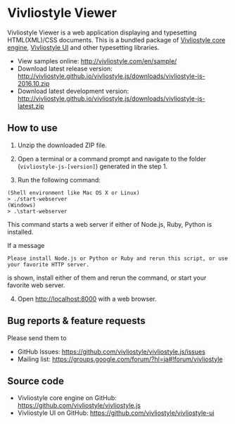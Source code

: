 # Vivliostyle Viewer

Vivliostyle Viewer is a web application displaying and typesetting HTML(XML)/CSS documents.
This is a bundled package of [Vivliostyle core engine](https://github.com/vivliostyle/vivliostyle.js), [Vivliostyle UI](https://github.com/vivliostyle/vivliostyle-ui) and other typesetting libraries.

- View samples online: <http://vivliostyle.com/en/sample/>
- Download latest release version: <http://vivliostyle.github.io/vivliostyle.js/downloads/vivliostyle-js-2016.10.zip>
- Download latest development version: <http://vivliostyle.github.io/vivliostyle.js/downloads/vivliostyle-js-latest.zip>

## How to use

1. Unzip the downloaded ZIP file.

2. Open a terminal or a command prompt and navigate to the folder (`vivliostyle-js-[version]`) generated in the step 1.

3. Run the following command:

  ```
  (Shell environment like Mac OS X or Linux)
  > ./start-webserver
  (Windows)
  > .\start-webserver
  ```

  This command starts a web server if either of Node.js, Ruby, Python is installed.

  If a message
  ```
  Please install Node.js or Python or Ruby and rerun this script, or use your favorite HTTP server.
  ```
  is shown, install either of them and rerun the command, or start your favorite web server.

4. Open <http://localhost:8000> with a web browser.

## Bug reports & feature requests

Please send them to

- GitHub Issues: <https://github.com/vivliostyle/vivliostyle.js/issues>
- Mailing list: <https://groups.google.com/forum/?hl=ja#!forum/vivliostyle>

## Source code

- Vivliostyle core engine on GitHub: <https://github.com/vivliostyle/vivliostyle.js>
- Vivliostyle UI on GitHub: <https://github.com/vivliostyle/vivliostyle-ui>
